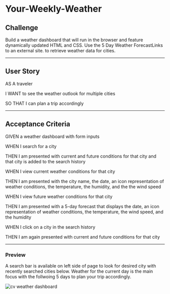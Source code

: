 # Your-Weekly-Weather

##  Challenge

Build a weather dashboard that will run in the browser and feature dynamically updated HTML and CSS. Use the 5 Day Weather ForecastLinks to an external site. to retrieve weather data for cities.

____

## User Story

AS A traveler

I WANT to see the weather outlook for multiple cities

SO THAT I can plan a trip accordingly

____


## Acceptance Criteria

GIVEN a weather dashboard with form inputs

WHEN I search for a city

THEN I am presented with current and future conditions for that city and that city is added to the search history

WHEN I view current weather conditions for that city

THEN I am presented with the city name, the date, an icon representation of weather conditions, the temperature, the humidity, and the the wind speed

WHEN I view future weather conditions for that city

THEN I am presented with a 5-day forecast that displays the date, an icon representation of weather conditions, the temperature, the wind speed, and the humidity

WHEN I click on a city in the search history

THEN I am again presented with current and future conditions for that city
____


### Preview

A search bar is available on left side of page to look for desired city with recently searched cities below. Weather for the current day is the main focus with the follwoing 5 days to plan your trip accordingly.

![cv weather dashboard](https://user-images.githubusercontent.com/116984891/221329419-11b36bea-705a-4361-a079-bbd5fb72016b.png)
